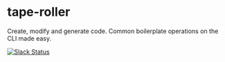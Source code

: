 # tape-roller

Create, modify and generate code. Common boilerplate operations on the CLI made easy.

[![Slack Status](https://spoonx-slack.herokuapp.com/badge.svg)](https://spoonx-slack.herokuapp.com)
